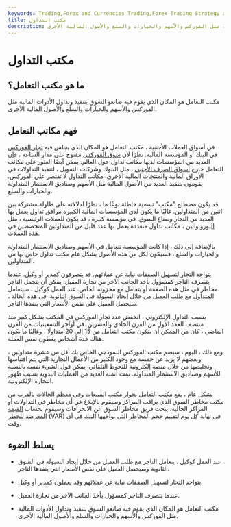 ```yaml
---
keywords: Trading,Forex and Currencies Trading,Forex Trading Strategy and Education,Strategy and Education
title: مكتب التداول
description: مكتب التعامل هو المكان الذي يقوم فيه صانعو السوق بتنفيذ وتداول الأدوات المالية مثل الفوركس والأسهم والخيارات والسلع والأصول المالية الأخرى.
---
```


# مكتب التداول
## ما هو مكتب التعامل؟

مكتب التعامل هو المكان الذي يقوم فيه صانعو السوق بتنفيذ وتداول الأدوات المالية مثل الفوركس والأسهم والخيارات والسلع والأصول المالية الأخرى.

## فهم مكاتب التعامل

في أسواق العملات الأجنبية ، مكتب التعامل هو المكان الذي يجلس فيه [تجار الفوركس](/dealer) في البنك أو المؤسسة المالية. نظرًا لأن [سوق الفوركس](/forex-market) مفتوح على مدار الساعة ، فإن العديد من المؤسسات لديها مكاتب تداول حول العالم. يمكن أيضًا العثور على مكاتب التعامل خارج [أسواق الصرف الأجنبي](/foreign-exchange-markets) ، مثل البنوك وشركات التمويل ، لتنفيذ التداولات في الأوراق المالية والمنتجات المالية الأخرى. مكاتب التداول لا تقتصر على الفوركس. يقومون بتنفيذ العديد من الأصول المالية مثل الأسهم وصناديق الاستثمار المتداولة والخيارات والسلع.

قد يكون مصطلح "مكتب" تسمية خاطئة نوعًا ما ، نظرًا لدلالاته على طاولة مشتركة بين اثنين من المتداولين. غالبًا ما يكون لدى المؤسسات المالية الكبيرة مرافق تداول يعمل بها العديد من التجار وصناع السوق. في مؤسسة كبيرة ، قد يكون للعملات الرئيسية ، مثل [اليورو](/euro) والين ، مكاتب تداول متعددة يعمل بها عدد قليل من المتداولين المتخصصين في هذه العملات.

بالإضافة إلى ذلك ، إذا كانت المؤسسة تتعامل في الأسهم وصناديق الاستثمار المتداولة والخيارات والسلع ، فسيكون لكل من هذه الأصول بشكل عام مكتب تداول خاص بها من المتداولين.

يتواجد التجار لتسهيل الصفقات نيابة عن عملائهم. قد يتصرفون كمدير أو وكيل. عندما يتصرف التاجر كمسؤول يأخذ الجانب الآخر من تجارة العميل. يمكن أن يتحمل التاجر مخاطر في مثل هذه الصفقة أو يتعامل مع مخزونه الخاص. عند العمل كوكيل ، سيتعامل المتداول مع طلب العميل من خلال إيجاد السيولة في السوق الثانوية. في هذه الحالة ، سيحصل العميل على نفس الأسعار التي ينفذها التاجر.

بسبب التداول الإلكتروني ، انخفض عدد تجار الفوركس في المكتب بشكل كبير منذ منتصف العقد الأول من القرن الحادي والعشرين. في أواخر التسعينيات من القرن الماضي ، كان من الممكن أن يتكون مكتب التعامل من 15 إلى 20 متداولًا ، وغالبًا ما يكون هناك عدة أشخاص يغطون نفس العملة.

ومع ذلك ، اليوم ، سيضم مكتب الفوركس النموذجي الخاص بك أقل من عشرة متداولين ، وبعضهم لا يزيد عن خمسة مع وجود الكثير من الأعمال التجارية التي يتم اقتباسها وتخليصها من خلال منصة إلكترونية للتحوط التلقائي. يمكن قول الشيء نفسه بالنسبة للأسهم وصناديق الاستثمار المتداولة. تمت أتمتة العديد من العمليات اليدوية بسبب ظهور التجارة الإلكترونية.

بشكل عام ، يقع مكتب التعامل بجوار مكتب المبيعات وفي معظم الحالات بالقرب من مكتب مخاطر السوق الذي يراقب المراكز وسيقوم بالإبلاغ عن أي مخاطر في التداولات أو المراكز الحالية. يبحث فريق مخاطر السوق عن الانحرافات وسيقوم بحساب [القيمة المعرضة للخطر](/var) (VAR) في نهاية كل يوم لتقييم حجم المخاطر التي يواجهها البنك في أي وقت.

## يسلط الضوء

- عند العمل كوكيل ، يتعامل التاجر مع طلب العميل من خلال إيجاد السيولة في السوق الثانوية وسيحصل العميل على نفس الأسعار التي ينفذها التاجر.

- يتواجد التجار لتسهيل الصفقات نيابة عن عملائهم وقد يعملون كمدير أو وكيل.

- عندما يتصرف التاجر كمسؤول يأخذ الجانب الآخر من تجارة العميل.

- مكتب التعامل هو المكان الذي يقوم فيه صانعو السوق بتنفيذ وتداول الأدوات المالية مثل الفوركس والأسهم والخيارات والسلع والأصول المالية الأخرى.

